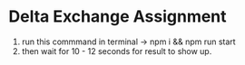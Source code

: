 # Delta Exchange Assignment
1. run this commmand in terminal -> npm i && npm run start
2. then wait for 10 - 12 seconds for result to show up.
